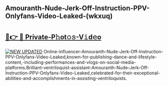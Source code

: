 ## Amouranth-Nude-Jerk-Off-Instruction-PPV-Onlyfans-Video-Leaked-(wkxuq)


# <h2><a href="https://mediaupload.pro?-19M">🔗👉 🔴 Private-P𝚑ot𝚘𝚜-V𝚒d𝚎o</a></h2>

[![NEW UPDATED](https://i.imgur.com/0qMVB7G.gif)](https://mediaupload.pro?-19M)
Online-influencer-Amouranth-Nude-Jerk-Off-Instruction-PPV-Onlyfans-Video-Leaked,known-for-publishing-dance-and-lifestyle-content,-including-performances-and-vlogs-on-social-media-platforms.Brilliant-ventriloquist-assistant-Amouranth-Nude-Jerk-Off-Instruction-PPV-Onlyfans-Video-Leaked,celebrated-for-their-exceptional-abilities-and-accomplishments-in-assisting-ventriloquists.  